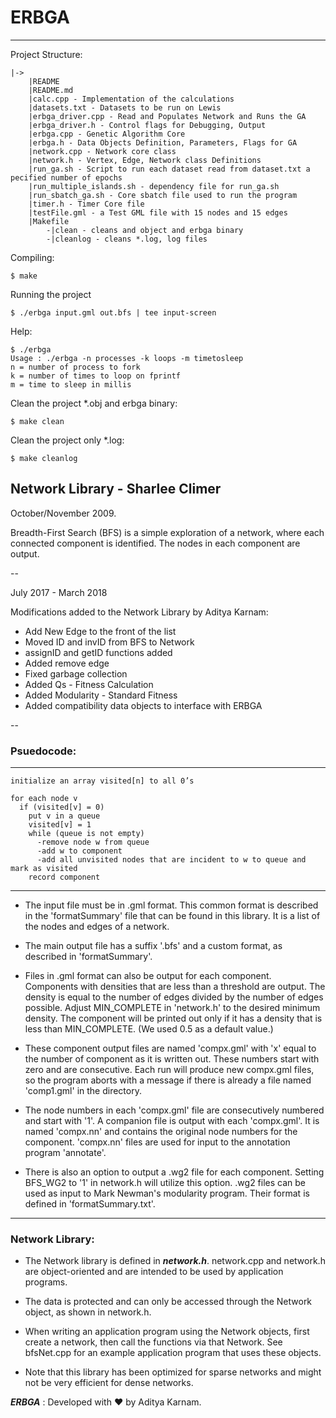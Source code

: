 # ERBGA
-----------------

Project Structure:

```
|->
	|README
	|README.md
	|calc.cpp - Implementation of the calculations
	|datasets.txt - Datasets to be run on Lewis
	|erbga_driver.cpp - Read and Populates Network and Runs the GA
	|erbga_driver.h - Control flags for Debugging, Output
	|erbga.cpp - Genetic Algorithm Core
	|erbga.h - Data Objects Definition, Parameters, Flags for GA
	|network.cpp - Network core class
	|network.h - Vertex, Edge, Network class Definitions
	|run_ga.sh - Script to run each dataset read from dataset.txt a pecified number of epochs
	|run_multiple_islands.sh - dependency file for run_ga.sh
	|run_sbatch_ga.sh - Core sbatch file used to run the program
	|timer.h - Timer Core file
	|testFile.gml - a Test GML file with 15 nodes and 15 edges
	|Makefile
		-|clean - cleans and object and erbga binary
		-|cleanlog - cleans *.log, log files
```

Compiling:

```
$ make
```

Running the project

```
$ ./erbga input.gml out.bfs | tee input-screen
```

Help:

```
$ ./erbga
Usage : ./erbga -n processes -k loops -m timetosleep
n = number of process to fork
k = number of times to loop on fprintf
m = time to sleep in millis
```

Clean the project *.obj and erbga binary:

```
$ make clean
```

Clean the project only *.log:

```
$ make cleanlog
```

## Network Library - Sharlee Climer

October/November 2009.

Breadth-First Search (BFS) is a simple exploration of a network, where each
connected component is identified.  The nodes in each component are output.

--

July 2017 - March 2018

Modifications added to the Network Library by Aditya Karnam:

* Add New Edge to the front of the list
* Moved ID and invID from BFS to Network
* assignID and getID functions added
* Added remove edge
* Fixed garbage collection
* Added Qs - Fitness Calculation    
* Added Modularity - Standard Fitness
* Added compatibility data objects to interface with ERBGA

--

### Psuedocode:

----
```
initialize an array visited[n] to all 0’s

for each node v
  if (visited[v] = 0)
    put v in a queue 
    visited[v] = 1
    while (queue is not empty)
      -remove node w from queue 
      -add w to component
      -add all unvisited nodes that are incident to w to queue and mark as visited
    record component
```
----

* The input file must be in .gml format.  This common format is described in the 'formatSummary' file that can be found in this library.  It is a list of the nodes and edges of a network.  

* The main output file has a suffix '.bfs' and a custom format, as described in 'formatSummary'.

* Files in .gml format can also be output for each component.  Components with densities that are less than a threshold are output.  The density is equal to the number of edges divided by the number of edges possible.  Adjust MIN\_COMPLETE in 'network.h' to the desired minimum density.  The component will be printed out only if it has a density that is less than MIN\_COMPLETE.  (We used 0.5 as a default value.)

* These component output files are named 'compx.gml' with 'x' equal to the number of component as it is written out.  These numbers start with zero and are consecutive.  Each run will produce new compx.gml files, so the program aborts with a message if there is already a file named 'comp1.gml' in the directory.

* The node numbers in each 'compx.gml' file are consecutively numbered and start with '1'.  A companion file is output with each 'compx.gml'.  It is named 'compx.nn' and contains the original node numbers for the component. 'compx.nn' files are used for input to the annotation program 'annotate'.

* There is also an option to output a .wg2 file for each component.  Setting BFS_WG2 to '1' in network.h will utilize this option.  .wg2 files can be used as input to Mark Newman's modularity program.  Their format is defined in 'formatSummary.txt'.

___

### Network Library:

* The Network library is defined in ***network.h***.  network.cpp and network.h are object-oriented and are intended to be used by application programs.  

* The data is protected and can only be accessed through the Network object, as shown in network.h.  

* When writing an application program using the Network objects, first create a network, then call the functions via that Network.  See bfsNet.cpp for an example application program that uses these objects.

* Note that this library has been optimized for sparse networks and might not be very efficient for dense networks.


***ERBGA*** : Developed with :heart: by Aditya Karnam. 

